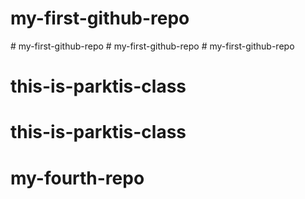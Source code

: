 # my-first-github-repo
#   m y - f i r s t - g i t h u b - r e p o  
 #   m y - f i r s t - g i t h u b - r e p o  
 # my-first-github-repo
# this-is-parktis-class
# this-is-parktis-class
# my-fourth-repo
